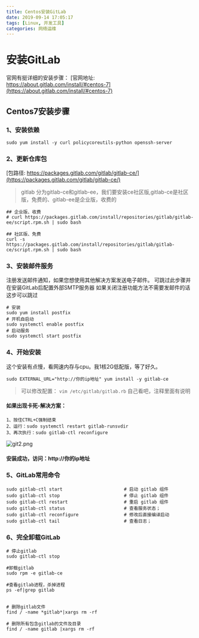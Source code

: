 ```yaml
---
title: Centos安装GitLab
date: 2019-09-14 17:05:17
tags: [Linux, 开发工具]
categories: 网络运维
---
```

# 安装GitLab

官网有挺详细的安装步骤：
[官网地址: https://about.gitlab.com/install/#centos-7](https://about.gitlab.com/install/#centos-7)

## Centos7安装步骤

### 1、安装依赖
```
sudo yum install -y curl policycoreutils-python openssh-server
```

### 2、更新仓库包

[包路径: https://packages.gitlab.com/gitlab/gitlab-ce/](https://packages.gitlab.com/gitlab/gitlab-ce/)
> gitlab 分为gitlab-ce和gitlab-ee，我们要安装ce社区版,gitlab-ce是社区版，免费的、gitlab-ee是企业版，收费的

```
## 企业版、收费
# curl https://packages.gitlab.com/install/repositories/gitlab/gitlab-ee/script.rpm.sh | sudo bash

## 社区版、免费
curl -s https://packages.gitlab.com/install/repositories/gitlab/gitlab-ce/script.rpm.sh | sudo bash
```

### 3、安装邮件服务
注册发送邮件通知，如果您想使用其他解决方案发送电子邮件。
可跳过此步骤并在安装GitLab后配置外部SMTP服务器
如果关闭注册功能方法不需要发邮件的话这步可以跳过

```
# 安装
sudo yum install postfix
# 开机自启动
sudo systemctl enable postfix
# 启动服务
sudo systemctl start postfix
```

### 4、开始安装
这个安装有点慢，看网速内存与cpu。我1核2G低配版，等了好久。
```
sudo EXTERNAL_URL="http://你的ip地址" yum install -y gitlab-ce

```

> 可以修改配置：
> `vim /etc/gitlab/gitlab.rb`
> 自己看吧，注释里面有说明

#### 如果出现卡死-解决方案：
```
1、按住CTRL+C强制结束
2、运行：sudo systemctl restart gitlab-runsvdir
3、再次执行：sudo gitlab-ctl reconfigure
```
![git2.png](git2.png)

#### 安装成功，访问：http://你的ip地址


### 5、GitLab常用命令
```
sudo gitlab-ctl start               		# 启动 gitlab 组件
sudo gitlab-ctl stop                		# 停止 gitlab 组件
sudo gitlab-ctl restart             		# 重启 gitlab 组件
sudo gitlab-ctl status              		# 查看服务状态；
sudo gitlab-ctl reconfigure         		# 修改后直接编译启动
sudo gitlab-ctl tail                        # 查看日志；

```

### 6、完全卸载GitLab
```
# 停止gitlab
sudo gitlab-ctl stop

#卸载gitlab
sudo rpm -e gitlab-ce

#查看gitlab进程，杀掉进程
ps -ef|grep gitlab


# 删除gitlab文件
find / -name *gitlab*|xargs rm -rf     
 
# 删除所有包含gitlab的文件及目录
find / -name gitlab |xargs rm -rf 


```